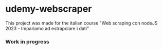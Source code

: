 # udemy-webscraper
This project was made for the italian course "Web scraping con nodeJS 2023 - Impariamo ad estrapolare i dati"



### Work in progress
